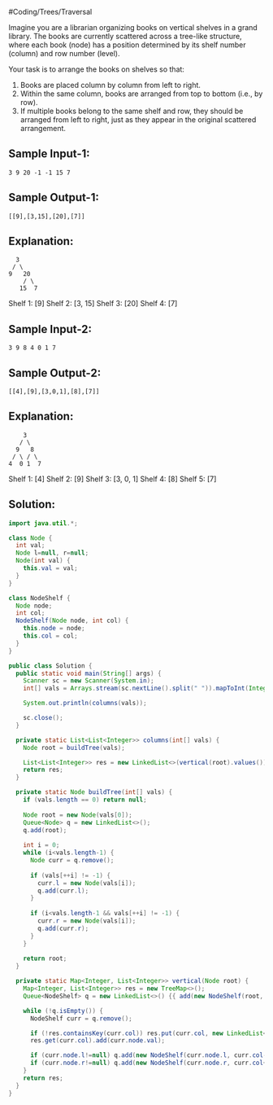 #Coding/Trees/Traversal 

Imagine you are a librarian organizing books on vertical shelves in a grand library. The books are currently scattered across a tree-like structure, where each book (node) has a position determined by its shelf number (column) and row number (level).

Your task is to arrange the books on shelves so that:
1. Books are placed column by column from left to right.
2. Within the same column, books are arranged from top to bottom (i.e., by row).
3. If multiple books belong to the same shelf and row, they should be arranged from left to right, just as they appear in the original scattered arrangement.

Sample Input-1:
-------------
```
3 9 20 -1 -1 15 7
```

Sample Output-1:
--------------
```
[[9],[3,15],[20],[7]]
```

Explanation:
------------
```
  3
 / \
9   20
    / \
   15  7
```

Shelf 1: \[9]
Shelf 2: \[3, 15]
Shelf 3: \[20]
Shelf 4: \[7]

Sample Input-2:
---------------
```
3 9 8 4 0 1 7
```

Sample Output-2:
----------------
```
[[4],[9],[3,0,1],[8],[7]]
```

Explanation:
------------
```
    3
   / \
  9   8
 / \ / \
4  0 1  7
```

Shelf 1: \[4]
Shelf 2: \[9]
Shelf 3: \[3, 0, 1]
Shelf 4: \[8]
Shelf 5: \[7]

## Solution:

```java
import java.util.*;

class Node {
  int val;
  Node l=null, r=null;
  Node(int val) {
    this.val = val;
  }
}

class NodeShelf {
  Node node;
  int col;
  NodeShelf(Node node, int col) {
    this.node = node;
    this.col = col;
  }
}

public class Solution {
  public static void main(String[] args) {
    Scanner sc = new Scanner(System.in);
    int[] vals = Arrays.stream(sc.nextLine().split(" ")).mapToInt(Integer::parseInt).toArray();

    System.out.println(columns(vals));

    sc.close();
  }

  private static List<List<Integer>> columns(int[] vals) {
    Node root = buildTree(vals);

    List<List<Integer>> res = new LinkedList<>(vertical(root).values());
    return res;
  }

  private static Node buildTree(int[] vals) {
    if (vals.length == 0) return null;
    
    Node root = new Node(vals[0]);
    Queue<Node> q = new LinkedList<>();
    q.add(root);
    
    int i = 0;
    while (i<vals.length-1) {
      Node curr = q.remove();
      
      if (vals[++i] != -1) {
        curr.l = new Node(vals[i]);
        q.add(curr.l);
      }
      
      if (i<vals.length-1 && vals[++i] != -1) {
        curr.r = new Node(vals[i]);
        q.add(curr.r);
      }
    }
    
    return root;
  }

  private static Map<Integer, List<Integer>> vertical(Node root) {
    Map<Integer, List<Integer>> res = new TreeMap<>();
    Queue<NodeShelf> q = new LinkedList<>() {{ add(new NodeShelf(root, 0)); }};

    while (!q.isEmpty()) {
      NodeShelf curr = q.remove();

      if (!res.containsKey(curr.col)) res.put(curr.col, new LinkedList<>());
      res.get(curr.col).add(curr.node.val);

      if (curr.node.l!=null) q.add(new NodeShelf(curr.node.l, curr.col-1));
      if (curr.node.r!=null) q.add(new NodeShelf(curr.node.r, curr.col+1));
    }
    return res;
  }
}
```